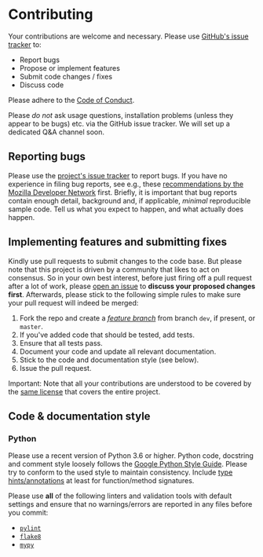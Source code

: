 # Contributing

Your contributions are welcome and necessary. Please use [GitHub's issue
tracker] to:

- Report bugs
- Propose or implement features
- Submit code changes / fixes
- Discuss code

Please adhere to the [Code of Conduct].

Please *do not* ask usage questions, installation problems (unless they appear
to be bugs) etc. via the GitHub issue tracker. We will set up a dedicated Q&A
channel soon.

## Reporting bugs

Please use the [project's issue tracker][2] to report bugs. If you have no
experience in filing bug reports, see e.g., these [recommendations by the
Mozilla Developer Network] first. Briefly, it is important that bug reports
contain enough detail, background and, if applicable, _minimal_ reproducible
sample code. Tell us what you expect to happen, and what actually does happen.

## Implementing features and submitting fixes

Kindly use pull requests to submit changes to the code base. But please note
that this project is driven by a community that likes to act on consensus. So
in your own best interest, before just firing off a pull request after a lot of
work, please [open an issue][2] to **discuss your proposed changes first**.
Afterwards, please stick to the following simple rules to make sure your pull
request will indeed be merged:

1. Fork the repo and create a [_feature branch_] from branch `dev`, if present,
   or `master`.
2. If you've added code that should be tested, add tests.
3. Ensure that all tests pass.
4. Document your code and update all relevant documentation.
5. Stick to the code and documentation style (see below).
6. Issue the pull request.

Important: Note that all your contributions are understood to be covered by the
[same license][1] that covers the entire project.

## Code & documentation style

### Python

Please use a recent version of Python 3.6 or higher. Python code, docstring and
comment style loosely follows the [Google Python Style Guide]. Please try to
conform to the used style to maintain consistency. Include [type
hints/annotations] at least for function/method signatures.

Please use **all** of the following linters and validation tools with default
settings and ensure that no warnings/errors are reported in any files before you
commit:

- [`pylint`]
- [`flake8`]
- [`mypy`]

[1]: LICENSE
[2]: <https://github.com/elixir-europe/mock-DRS/issues/>
[Code of Conduct]: CODE_OF_CONDUCT.md
[_feature branch_]: <https://datasift.github.io/gitflow/IntroducingGitFlow.html>
[`flake8`]: <https://gitlab.com/pycqa/flake8>
[GitHub's issue tracker]: <https://guides.github.com/features/issues/>
[Google Python Style Guide]: <https://github.com/google/styleguide/blob/gh-pages/pyguide.md>
[`mypy`]: <https://github.com/python/mypy>
[`pylint`]: <https://github.com/PyCQA/pylint>
[recommendations by the Mozilla Developer Network]: <https://developer.mozilla.org/en-US/docs/Mozilla/QA/Bug_writing_guidelines>
[short tutorial]: <https://guides.github.com/features/issues/>
[type hints/annotations]: <https://docs.python.org/3.7/library/typing.html>
